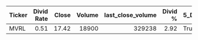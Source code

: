 | Ticker   |   Divid Rate |   Close |   Volume |   last_close_volume |   Divid % | 5_Days_pos   | above_SMA_50   |
|:---------|-------------:|--------:|---------:|--------------------:|----------:|:-------------|:---------------|
| MVRL     |         0.51 |   17.42 |    18900 |              329238 |      2.92 | True         | True           |